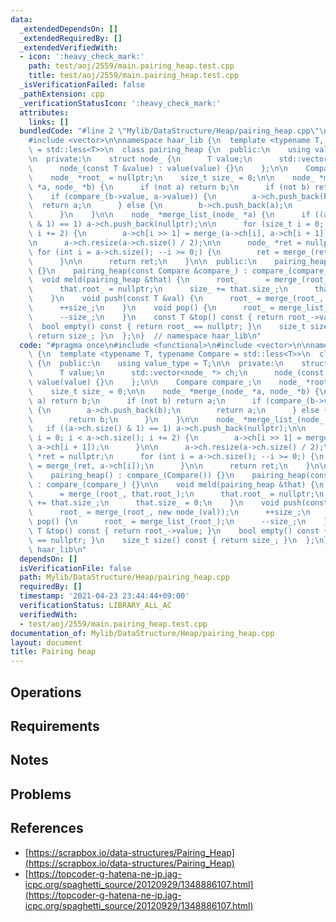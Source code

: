 ```yaml
---
data:
  _extendedDependsOn: []
  _extendedRequiredBy: []
  _extendedVerifiedWith:
  - icon: ':heavy_check_mark:'
    path: test/aoj/2559/main.pairing_heap.test.cpp
    title: test/aoj/2559/main.pairing_heap.test.cpp
  _isVerificationFailed: false
  _pathExtension: cpp
  _verificationStatusIcon: ':heavy_check_mark:'
  attributes:
    links: []
  bundledCode: "#line 2 \"Mylib/DataStructure/Heap/pairing_heap.cpp\"\n#include <functional>\n\
    #include <vector>\n\nnamespace haar_lib {\n  template <typename T, typename Compare\
    \ = std::less<T>>\n  class pairing_heap {\n  public:\n    using value_type = T;\n\
    \n  private:\n    struct node_ {\n      T value;\n      std::vector<node_ *> ch;\n\
    \      node_(const T &value) : value(value) {}\n    };\n\n    Compare compare_;\n\
    \    node_ *root_ = nullptr;\n    size_t size_ = 0;\n\n    node_ *merge_(node_\
    \ *a, node_ *b) {\n      if (not a) return b;\n      if (not b) return a;\n  \
    \    if (compare_(b->value, a->value)) {\n        a->ch.push_back(b);\n      \
    \  return a;\n      } else {\n        b->ch.push_back(a);\n        return b;\n\
    \      }\n    }\n\n    node_ *merge_list_(node_ *a) {\n      if ((a->ch.size()\
    \ & 1) == 1) a->ch.push_back(nullptr);\n\n      for (size_t i = 0; i < a->ch.size();\
    \ i += 2) {\n        a->ch[i >> 1] = merge_(a->ch[i], a->ch[i + 1]);\n      }\n\
    \n      a->ch.resize(a->ch.size() / 2);\n\n      node_ *ret = nullptr;\n     \
    \ for (int i = a->ch.size(); --i >= 0;) {\n        ret = merge_(ret, a->ch[i]);\n\
    \      }\n\n      return ret;\n    }\n\n  public:\n    pairing_heap() : compare_(Compare())\
    \ {}\n    pairing_heap(const Compare &compare_) : compare_(compare_) {}\n\n  \
    \  void meld(pairing_heap &that) {\n      root_      = merge_(root_, that.root_);\n\
    \      that.root_ = nullptr;\n      size_ += that.size_;\n      that.size_ = 0;\n\
    \    }\n    void push(const T &val) {\n      root_ = merge_(root_, new node_(val));\n\
    \      ++size_;\n    }\n    void pop() {\n      root_ = merge_list_(root_);\n\
    \      --size_;\n    }\n    const T &top() const { return root_->value; }\n  \
    \  bool empty() const { return root_ == nullptr; }\n    size_t size() const {\
    \ return size_; }\n  };\n}  // namespace haar_lib\n"
  code: "#pragma once\n#include <functional>\n#include <vector>\n\nnamespace haar_lib\
    \ {\n  template <typename T, typename Compare = std::less<T>>\n  class pairing_heap\
    \ {\n  public:\n    using value_type = T;\n\n  private:\n    struct node_ {\n\
    \      T value;\n      std::vector<node_ *> ch;\n      node_(const T &value) :\
    \ value(value) {}\n    };\n\n    Compare compare_;\n    node_ *root_ = nullptr;\n\
    \    size_t size_ = 0;\n\n    node_ *merge_(node_ *a, node_ *b) {\n      if (not\
    \ a) return b;\n      if (not b) return a;\n      if (compare_(b->value, a->value))\
    \ {\n        a->ch.push_back(b);\n        return a;\n      } else {\n        b->ch.push_back(a);\n\
    \        return b;\n      }\n    }\n\n    node_ *merge_list_(node_ *a) {\n   \
    \   if ((a->ch.size() & 1) == 1) a->ch.push_back(nullptr);\n\n      for (size_t\
    \ i = 0; i < a->ch.size(); i += 2) {\n        a->ch[i >> 1] = merge_(a->ch[i],\
    \ a->ch[i + 1]);\n      }\n\n      a->ch.resize(a->ch.size() / 2);\n\n      node_\
    \ *ret = nullptr;\n      for (int i = a->ch.size(); --i >= 0;) {\n        ret\
    \ = merge_(ret, a->ch[i]);\n      }\n\n      return ret;\n    }\n\n  public:\n\
    \    pairing_heap() : compare_(Compare()) {}\n    pairing_heap(const Compare &compare_)\
    \ : compare_(compare_) {}\n\n    void meld(pairing_heap &that) {\n      root_\
    \      = merge_(root_, that.root_);\n      that.root_ = nullptr;\n      size_\
    \ += that.size_;\n      that.size_ = 0;\n    }\n    void push(const T &val) {\n\
    \      root_ = merge_(root_, new node_(val));\n      ++size_;\n    }\n    void\
    \ pop() {\n      root_ = merge_list_(root_);\n      --size_;\n    }\n    const\
    \ T &top() const { return root_->value; }\n    bool empty() const { return root_\
    \ == nullptr; }\n    size_t size() const { return size_; }\n  };\n}  // namespace\
    \ haar_lib\n"
  dependsOn: []
  isVerificationFile: false
  path: Mylib/DataStructure/Heap/pairing_heap.cpp
  requiredBy: []
  timestamp: '2021-04-23 23:44:44+09:00'
  verificationStatus: LIBRARY_ALL_AC
  verifiedWith:
  - test/aoj/2559/main.pairing_heap.test.cpp
documentation_of: Mylib/DataStructure/Heap/pairing_heap.cpp
layout: document
title: Pairing heap
---
```


## Operations

## Requirements

## Notes

## Problems

## References

- [https://scrapbox.io/data-structures/Pairing_Heap](https://scrapbox.io/data-structures/Pairing_Heap)
- [https://topcoder-g-hatena-ne-jp.jag-icpc.org/spaghetti_source/20120929/1348886107.html](https://topcoder-g-hatena-ne-jp.jag-icpc.org/spaghetti_source/20120929/1348886107.html)

